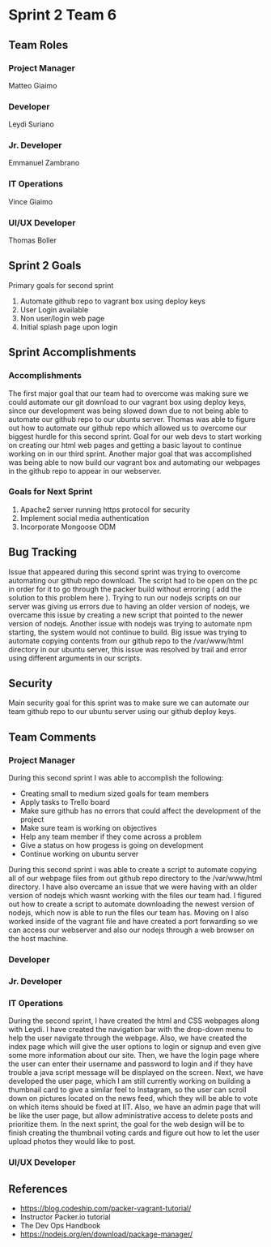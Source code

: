 # Sprint 2 Team 6

## Team Roles

### Project Manager
Matteo Giaimo

### Developer
Leydi Suriano

### Jr. Developer
Emmanuel Zambrano

### IT Operations
Vince Giaimo

### UI/UX Developer
Thomas Boller

## Sprint 2 Goals

Primary goals for second sprint

1. Automate github repo to vagrant box using deploy keys
2. User Login available
3. Non user/login web page
4. Initial splash page upon login

## Sprint Accomplishments

### Accomplishments
The first major goal that our team had to overcome was making sure we could automate our git download to our vagrant box using deploy keys, since our development was being slowed down due to not being able to automate our github repo to our ubuntu server. Thomas was able to figure out how to automate our github repo which allowed us to overcome our biggest hurdle for this second sprint. Goal for our web devs to start working on creating our html web pages and getting a basic layout to continue working on in our third sprint. Another major goal that was accomplished was being able to now build our vagrant box and automating our webpages in the github repo to appear in our webserver.

### Goals for Next Sprint
1. Apache2 server running https protocol for security
2. Implement social media authentication
3. Incorporate Mongoose ODM 



## Bug Tracking
Issue that appeared during this second sprint was trying to overcome automating our github repo download. The script had to be open on the pc in order for it to go through the packer build without erroring ( add the solution to this problem here ). Trying to run our nodejs scripts on our server was giving us errors due to having an older version of nodejs, we overcame this issue by creating a new script that pointed to the newer version of nodejs. Another issue with nodejs was trying to automate npm starting, the system would not continue to build. Big issue was trying to automate copying contents from our github repo to the 
/var/www/html directory in our ubuntu server, this issue was resolved by trail and error using different arguments in our scripts.

## Security

Main security goal for this sprint was to make sure we can automate our team github repo to our ubuntu server using our github deploy keys.

## Team Comments

### Project Manager

During this second sprint I was able to accomplish the following:
- Creating small to medium sized goals for team members
- Apply tasks to Trello board
- Make sure github has no errors that could affect the development of the project
- Make sure team is working on objectives
- Help any team member if they come across a problem
- Give a status on how progess is going on development
- Continue working on ubuntu server

During this second sprint i was able to create a script to automate copying all of our webpage files from out github repo directory to the /var/www/html directory. I have also overcame an issue that we were having with an older version of nodejs which wasnt working with the files our team had. I figured out how to create a script to automate downloading the newest version of nodejs, which now is able to run the files our team has. Moving on I also worked inside of the vagrant file and have created a port forwarding so we can access our webserver and also our nodejs through a web browser on the host machine.

### Developer



### Jr. Developer



### IT Operations
During the second sprint, I have created the html and CSS webpages along with Leydi. I have created the navigation bar with the drop-down menu to help the user navigate through the webpage. Also, we have created the index page which will give the user options to login or signup and even give some more information about our site. Then, we have the login page where the user can enter their username and password to login and if they have trouble a java script message will be displayed on the screen. Next, we have developed the user page, which I am still currently working on building a thumbnail card to give a similar feel to Instagram, so the user can scroll down on pictures located on the news feed, which they will be able to vote on which items should be fixed at IIT. Also, we have an admin page that will be like the user page, but allow administrative access to delete posts and prioritize them. In the next sprint, the goal for the web design will be to finish creating the thumbnail voting cards and figure out how to let the user upload photos they would like to post. 



### UI/UX Developer



## References

- https://blog.codeship.com/packer-vagrant-tutorial/
- Instructor Packer.io tutorial
- The Dev Ops Handbook
- https://nodejs.org/en/download/package-manager/
